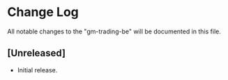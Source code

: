 # Change Log

All notable changes to the "gm-trading-be" will be documented in this file.

## [Unreleased]

- Initial release.

<!--
See: https://common-changelog.org/

## [0.0.1] - 2023-01-01

### Changed

### Added

### Removed

### Fixed
-->
